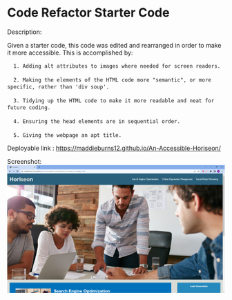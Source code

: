 # Code Refactor Starter Code

Description: 

Given a starter code, this code was edited and rearranged in order to make it more accessible. This is accomplished by:
      
      1. Adding alt attributes to images where needed for screen readers.
      
      2. Making the elements of the HTML code more "semantic", or more specific, rather than 'div soup'. 
      
      3. Tidying up the HTML code to make it more readable and neat for future coding. 
      
      4. Ensuring the head elements are in sequential order. 
      
      5. Giving the webpage an apt title. 


Deployable link : https://maddieburns12.github.io/An-Accessible-Horiseon/


Screenshot: ![screenshot-readme](./assets/images/Screenshot%20for%20ReadMe.PNG)